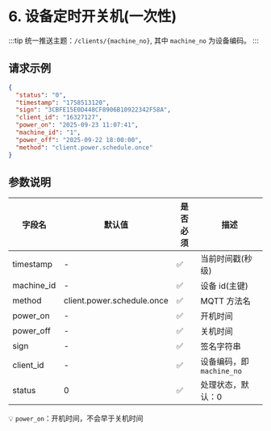 # 6. 设备定时开关机(一次性)

:::tip
统一推送主题：`/clients/{machine_no}`, 其中 `machine_no` 为设备编码。
:::

## 请求示例

```json
{
  "status": "0",
  "timestamp": "1758513120",
  "sign": "3CBFE15E0D448CF8906B10922342F58A",
  "client_id": "16327127",
  "power_on": "2025-09-23 11:07:41",
  "machine_id": "1",
  "power_off": "2025-09-22 18:00:00",
  "method": "client.power.schedule.once"
}
```

## 参数说明

| 字段名        | 默认值                        | 是否必须 | 描述                  |
|------------|----------------------------|------|---------------------|
| timestamp  | -                          | ✅    | 当前时间戳(秒级)           |
| machine_id | -                          | ✅    | 设备 id(主键)           |
| method     | client.power.schedule.once | ✅    | MQTT 方法名            |
| power_on   | -                          | ✅    | 开机时间                |
| power_off  | -                          | ✅    | 关机时间                |
| sign       | -                          | ✅    | 签名字符串               |
| client_id  | -                          | ✅    | 设备编码，即 `machine_no` |
| status     | 0                          | ✅    | 处理状态，默认：0           |

💡 `power_on`：开机时间，不会早于关机时间
